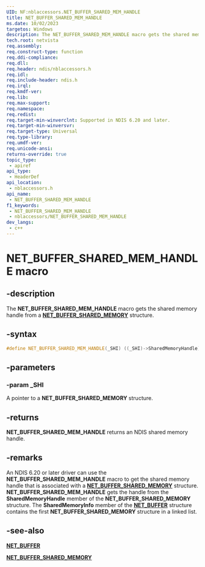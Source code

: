 ```yaml
---
UID: NF:nblaccessors.NET_BUFFER_SHARED_MEM_HANDLE
title: NET_BUFFER_SHARED_MEM_HANDLE
ms.date: 10/02/2023
targetos: Windows
description: The NET_BUFFER_SHARED_MEM_HANDLE macro gets the shared memory handle from a NET_BUFFER_SHARED_MEMORY structure.
tech.root: netvista
req.assembly: 
req.construct-type: function
req.ddi-compliance: 
req.dll: 
req.header: ndis/nblaccessors.h
req.idl: 
req.include-header: ndis.h
req.irql: 
req.kmdf-ver: 
req.lib: 
req.max-support: 
req.namespace: 
req.redist: 
req.target-min-winverclnt: Supported in NDIS 6.20 and later.
req.target-min-winversvr: 
req.target-type: Universal
req.type-library: 
req.umdf-ver: 
req.unicode-ansi: 
returns-override: true
topic_type:
 - apiref
api_type:
 - HeaderDef
api_location:
 - nblaccessors.h
api_name:
 - NET_BUFFER_SHARED_MEM_HANDLE
f1_keywords:
 - NET_BUFFER_SHARED_MEM_HANDLE
 - nblaccessors/NET_BUFFER_SHARED_MEM_HANDLE
dev_langs:
 - c++
---
```


# NET_BUFFER_SHARED_MEM_HANDLE macro


## -description

The **NET_BUFFER_SHARED_MEM_HANDLE** macro gets the shared memory handle from a [**NET_BUFFER_SHARED_MEMORY**](../nbl/ns-nbl-net_buffer_shared_memory.md) structure.

## -syntax

```cpp
#define NET_BUFFER_SHARED_MEM_HANDLE(_SHI) ((_SHI)->SharedMemoryHandle)
```

## -parameters

### -param _SHI

A pointer to a **NET_BUFFER_SHARED_MEMORY** structure.

## -returns

**NET_BUFFER_SHARED_MEM_HANDLE** returns an NDIS shared memory handle.

## -remarks

An NDIS 6.20 or later driver can use the **NET_BUFFER_SHARED_MEM_HANDLE** macro to get the shared memory handle that is associated with a [**NET_BUFFER_SHARED_MEMORY**](../nbl/ns-nbl-net_buffer_shared_memory.md) structure. **NET_BUFFER_SHARED_MEM_HANDLE** gets the handle from the **SharedMemoryHandle** member of the **NET_BUFFER_SHARED_MEMORY** structure. The **SharedMemoryInfo** member of the [**NET_BUFFER**](../nbl/ns-nbl-net_buffer.md) structure contains the first **NET_BUFFER_SHARED_MEMORY** structure in a linked list.

## -see-also

[**NET_BUFFER**](../nbl/ns-nbl-net_buffer.md)

[**NET_BUFFER_SHARED_MEMORY**](../nbl/ns-nbl-net_buffer_shared_memory.md)

